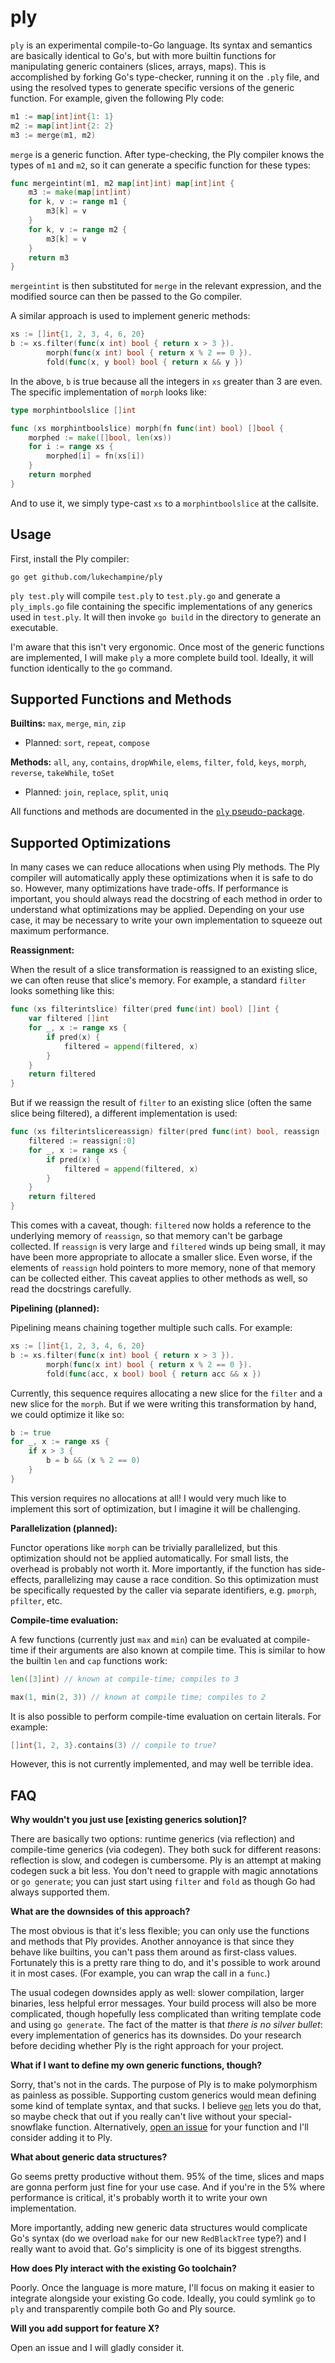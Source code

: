 ply
===

`ply` is an experimental compile-to-Go language. Its syntax and semantics are
basically identical to Go's, but with more builtin functions for manipulating
generic containers (slices, arrays, maps). This is accomplished by forking
Go's type-checker, running it on the `.ply` file, and using the resolved types
to generate specific versions of the generic function. For example, given the
following Ply code:

```go
m1 := map[int]int{1: 1}
m2 := map[int]int{2: 2}
m3 := merge(m1, m2)
```

`merge` is a generic function. After type-checking, the Ply compiler knows the
types of `m1` and `m2`, so it can generate a specific function for these types:

```go
func mergeintint(m1, m2 map[int]int) map[int]int {
	m3 := make(map[int]int)
	for k, v := range m1 {
		m3[k] = v
	}
	for k, v := range m2 {
		m3[k] = v
	}
	return m3
}
```

`mergeintint` is then substituted for `merge` in the relevant expression, and
the modified source can then be passed to the Go compiler.

A similar approach is used to implement generic methods:

```go
xs := []int{1, 2, 3, 4, 6, 20}
b := xs.filter(func(x int) bool { return x > 3 }).
        morph(func(x int) bool { return x % 2 == 0 }).
        fold(func(x, y bool) bool { return x && y })
```

In the above, `b` is true because all the integers in `xs` greater than 3 are
even. The specific implementation of `morph` looks like:

```go
type morphintboolslice []int

func (xs morphintboolslice) morph(fn func(int) bool) []bool {
	morphed := make([]bool, len(xs))
	for i := range xs {
		morphed[i] = fn(xs[i])
	}
	return morphed
}
```

And to use it, we simply type-cast `xs` to a `morphintboolslice` at the
callsite.

Usage
-----

First, install the Ply compiler:

```
go get github.com/lukechampine/ply
```

`ply test.ply` will compile `test.ply` to `test.ply.go` and generate a
`ply_impls.go` file containing the specific implementations of any generics
used in `test.ply`. It will then invoke `go build` in the directory to
generate an executable.

I'm aware that this isn't very ergonomic. Once most of the generic functions
are implemented, I will make `ply` a more complete build tool. Ideally, it
will function identically to the `go` command.


Supported Functions and Methods
-------------------------------

**Builtins:** `max`, `merge`, `min`, `zip`

- Planned: `sort`, `repeat`, `compose`

**Methods:** `all`, `any`, `contains`, `dropWhile`, `elems`, `filter`,
`fold`, `keys`, `morph`, `reverse`, `takeWhile`, `toSet`

- Planned: `join`, `replace`, `split`, `uniq`

All functions and methods are documented in the [`ply` pseudo-package](https://godoc.org/github.com/lukechampine/ply/doc).


Supported Optimizations
-----------------------

In many cases we can reduce allocations when using Ply methods. The Ply
compiler will automatically apply these optimizations when it is safe to do
so. However, many optimizations have trade-offs. If performance is important,
you should always read the docstring of each method in order to understand
what optimizations may be applied. Depending on your use case, it may be
necessary to write your own implementation to squeeze out maximum performance.

**Reassignment:**

When the result of a slice transformation is reassigned to an existing slice,
we can often reuse that slice's memory. For example, a standard `filter` looks
something like this:

```go
func (xs filterintslice) filter(pred func(int) bool) []int {
	var filtered []int
	for _, x := range xs {
		if pred(x) {
			filtered = append(filtered, x)
		}
	}
	return filtered
}
```

But if we reassign the result of `filter` to an existing slice (often the same
slice being filtered), a different implementation is used:

```go
func (xs filterintslicereassign) filter(pred func(int) bool, reassign []int) []int {
	filtered := reassign[:0]
	for _, x := range xs {
		if pred(x) {
			filtered = append(filtered, x)
		}
	}
	return filtered
}
```

This comes with a caveat, though: `filtered` now holds a reference to the
underlying memory of `reassign`, so that memory can't be garbage collected. If
`reassign` is very large and `filtered` winds up being small, it may have been
more appropriate to allocate a smaller slice. Even worse, if the elements of
`reassign` hold pointers to more memory, none of that memory can be collected
either. This caveat applies to other methods as well, so read the docstrings
carefully.

**Pipelining (planned):**

Pipelining means chaining together multiple such calls. For example:

```go
xs := []int{1, 2, 3, 4, 6, 20}
b := xs.filter(func(x int) bool { return x > 3 }).
        morph(func(x int) bool { return x % 2 == 0 }).
        fold(func(acc, x bool) bool { return acc && x })
```

Currently, this sequence requires allocating a new slice for the `filter` and
a new slice for the `morph`. But if we were writing this transformation by
hand, we could optimize it like so:

```go
b := true
for _, x := range xs {
	if x > 3 {
		b = b && (x % 2 == 0)
	}
}
```

This version requires no allocations at all! I would very much like to
implement this sort of optimization, but I imagine it will be challenging.

**Parallelization (planned):**

Functor operations like `morph` can be trivially parallelized, but this
optimization should not be applied automatically. For small lists, the
overhead is probably not worth it. More importantly, if the function has side-
effects, parallelizing may cause a race condition. So this optimization must
be specifically requested by the caller via separate identifiers, e.g.
`pmorph`, `pfilter`, etc.

**Compile-time evaluation:**

A few functions (currently just `max` and `min`) can be evaluated at compile-
time if their arguments are also known at compile time. This is similar to how
the builtin `len` and `cap` functions work:

```go
len([3]int) // known at compile-time; compiles to 3

max(1, min(2, 3)) // known at compile time; compiles to 2
```

It is also possible to perform compile-time evaluation on certain literals.
For example:

```go
[]int{1, 2, 3}.contains(3) // compile to true?
```

However, this is not currently implemented, and may well be terrible idea.

FAQ
---

**Why wouldn't you just use [existing generics solution]?**

There are basically two options: runtime generics (via reflection) and
compile-time generics (via codegen). They both suck for different reasons:
reflection is slow, and codegen is cumbersome. Ply is an attempt at making
codegen suck a bit less. You don't need to grapple with magic annotations or
`go generate`; you can just start using `filter` and `fold` as though Go had
always supported them.

**What are the downsides of this approach?**

The most obvious is that it's less flexible; you can only use the functions
and methods that Ply provides. Another annoyance is that since they behave
like builtins, you can't pass them around as first-class values. Fortunately
this is a pretty rare thing to do, and it's possible to work around it in most
cases. (For example, you can wrap the call in a `func`.)

The usual codegen downsides apply as well: slower compilation, larger
binaries, less helpful error messages. Your build process will also be more
complicated, though hopefully less complicated than writing template code and
using `go generate`. The fact of the matter is that *there is no silver
bullet*: every implementation of generics has its downsides. Do your research
before deciding whether Ply is the right approach for your project.

**What if I want to define my own generic functions, though?**

Sorry, that's not in the cards. The purpose of Ply is to make polymorphism as
painless as possible. Supporting custom generics would mean defining some kind
of template syntax, and that sucks. I believe [`gen`](https://clipperhouse.github.io/gen) lets you do that, so
maybe check that out if you really can't live without your special-snowflake
function. Alternatively, [open an issue](https://github.com/lukechampine/ply/issues) for your function and I'll consider
adding it to Ply.

**What about generic data structures?**

Go seems pretty productive without them. 95% of the time, slices and maps are
gonna perform just fine for your use case. And if you're in the 5% where
performance is critical, it's probably worth it to write your own
implementation.

More importantly, adding new generic data structures would complicate Go's
syntax (do we overload `make` for our new `RedBlackTree` type?) and I really
want to avoid that. Go's simplicity is one of its biggest strengths.

**How does Ply interact with the existing Go toolchain?**

Poorly. Once the language is more mature, I'll focus on making it easier to
integrate alongside your existing Go code. Ideally, you could symlink `go` to
`ply` and transparently compile both Go and Ply source.

**Will you add support for feature X?**

Open an issue and I will gladly consider it.
